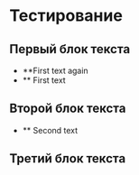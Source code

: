 # Тестирование 

## Первый блок текста

* **First text again
* ** First text

## Второй блок текста

* ** Second text

## Третий блок текста